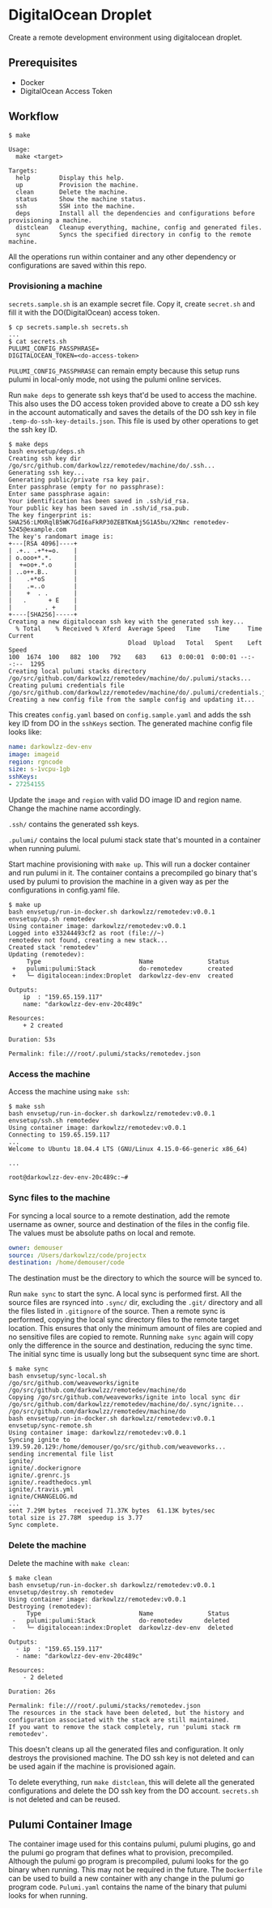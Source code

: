# DigitalOcean Droplet

Create a remote development environment using digitalocean droplet.

## Prerequisites

- Docker
- DigitalOcean Access Token

## Workflow

```console
$ make

Usage:
  make <target>

Targets:
  help        Display this help.
  up          Provision the machine.
  clean       Delete the machine.
  status      Show the machine status.
  ssh         SSH into the machine.
  deps        Install all the dependencies and configurations before provisioning a machine.
  distclean   Cleanup everything, machine, config and generated files.
  sync        Syncs the specified directory in config to the remote machine.
```

All the operations run within container and any other dependency or
configurations are saved within this repo.

### Provisioning a machine

`secrets.sample.sh` is an example secret file. Copy it, create `secret.sh` and
fill it with the DO(DigitalOcean) access token.

```console
$ cp secrets.sample.sh secrets.sh
...
$ cat secrets.sh
PULUMI_CONFIG_PASSPHRASE=
DIGITALOCEAN_TOKEN=<do-access-token>
```

`PULUMI_CONFIG_PASSPHRASE` can remain empty because this setup runs pulumi in
local-only mode, not using the pulumi online services.

Run `make deps` to generate ssh keys that'd be used to access the machine. This
also uses the DO access token provided above to create a DO ssh key in the
account automatically and saves the details of the DO ssh key in file
`.temp-do-ssh-key-details.json`. This file is used by other operations to get
the ssh key ID.

```console
$ make deps
bash envsetup/deps.sh
Creating ssh key dir /go/src/github.com/darkowlzz/remotedev/machine/do/.ssh...
Generating ssh key...
Generating public/private rsa key pair.
Enter passphrase (empty for no passphrase):
Enter same passphrase again:
Your identification has been saved in .ssh/id_rsa.
Your public key has been saved in .ssh/id_rsa.pub.
The key fingerprint is:
SHA256:LMXRqlB5WK7GdI6aFkRP30ZEBTKmAj5G1A5bu/X2Nmc remotedev-5245@example.com
The key's randomart image is:
+---[RSA 4096]----+
| .+.. .+*+=o.    |
| o.ooo+*.*.      |
|  +=oo+.*.o      |
| ..o++.B..       |
|    .+*oS        |
|    .=..o        |
|    +  . .       |
|   .      + E    |
|         . +     |
+----[SHA256]-----+
Creating a new digitalocean ssh key with the generated ssh key...
  % Total    % Received % Xferd  Average Speed   Time    Time     Time  Current
                                 Dload  Upload   Total   Spent    Left  Speed
100  1674  100   882  100   792    683    613  0:00:01  0:00:01 --:--:--  1295
Creating local pulumi stacks directory /go/src/github.com/darkowlzz/remotedev/machine/do/.pulumi/stacks...
Creating pulumi credentials file /go/src/github.com/darkowlzz/remotedev/machine/do/.pulumi/credentials.json...
Creating a new config file from the sample config and updating it...
```

This creates `config.yaml` based on `config.sample.yaml` and adds the ssh key ID
from DO in the `sshKeys` section. The generated machine config file looks like:

```yaml
name: darkowlzz-dev-env
image: imageid
region: rgncode
size: s-1vcpu-1gb
sshKeys:
- 27254155
```

Update the `image` and `region` with valid DO image ID and region name. Change
the machine name accordingly.

`.ssh/` contains the generated ssh keys.

`.pulumi/` contains the local pulumi stack state that's mounted in a container
when running pulumi.

Start machine provisioning with `make up`. This will run a docker container and
run pulumi in it. The container contains a precompiled go binary that's used by
pulumi to provision the machine in a given way as per the configurations in
config.yaml file.

```console
$ make up
bash envsetup/run-in-docker.sh darkowlzz/remotedev:v0.0.1 envsetup/up.sh remotedev
Using container image: darkowlzz/remotedev:v0.0.1
Logged into e33244493cf2 as root (file://~)
remotedev not found, creating a new stack...
Created stack 'remotedev'
Updating (remotedev):
     Type                           Name               Status
 +   pulumi:pulumi:Stack            do-remotedev       created
 +   └─ digitalocean:index:Droplet  darkowlzz-dev-env  created

Outputs:
    ip  : "159.65.159.117"
    name: "darkowlzz-dev-env-20c489c"

Resources:
    + 2 created

Duration: 53s

Permalink: file:///root/.pulumi/stacks/remotedev.json
```

### Access the machine

Access the machine using `make ssh`:

```console
$ make ssh
bash envsetup/run-in-docker.sh darkowlzz/remotedev:v0.0.1 envsetup/ssh.sh remotedev
Using container image: darkowlzz/remotedev:v0.0.1
Connecting to 159.65.159.117
...
Welcome to Ubuntu 18.04.4 LTS (GNU/Linux 4.15.0-66-generic x86_64)

...

root@darkowlzz-dev-env-20c489c:~#
```

### Sync files to the machine

For syncing a local source to a remote destination, add the remote username as
owner, source and destination of the files in the config file. The values must
be absolute paths on local and remote.

```yaml
owner: demouser
source: /Users/darkowlzz/code/projectx
destination: /home/demouser/code
```

The destination must be the directory to which the source will be synced to.

Run `make sync` to start the sync. A local sync is performed first. All the
source files are rsynced into `.sync/` dir, excluding the `.git/` directory and
all the files listed in `.gitignore` of the source. Then a remote sync is
performed, copying the local sync directory files to the remote target location.
This ensures that only the minimum amount of files are copied and no sensitive
files are copied to remote. Running `make sync` again will copy only the
difference in the source and destination, reducing the sync time. The initial
sync time is usually long but the subsequent sync time are short.

```console
$ make sync
bash envsetup/sync-local.sh
/go/src/github.com/weaveworks/ignite /go/src/github.com/darkowlzz/remotedev/machine/do
Copying /go/src/github.com/weaveworks/ignite into local sync dir /go/src/github.com/darkowlzz/remotedev/machine/do/.sync/ignite...
/go/src/github.com/darkowlzz/remotedev/machine/do
bash envsetup/run-in-docker.sh darkowlzz/remotedev:v0.0.1 envsetup/sync-remote.sh
Using container image: darkowlzz/remotedev:v0.0.1
Syncing ignite to 139.59.20.129:/home/demouser/go/src/github.com/weaveworks...
sending incremental file list
ignite/
ignite/.dockerignore
ignite/.grenrc.js
ignite/.readthedocs.yml
ignite/.travis.yml
ignite/CHANGELOG.md
...
sent 7.29M bytes  received 71.37K bytes  61.13K bytes/sec
total size is 27.78M  speedup is 3.77
Sync complete.
```

### Delete the machine

Delete the machine with `make clean`:

```console
$ make clean
bash envsetup/run-in-docker.sh darkowlzz/remotedev:v0.0.1 envsetup/destroy.sh remotedev
Using container image: darkowlzz/remotedev:v0.0.1
Destroying (remotedev):
     Type                           Name               Status
 -   pulumi:pulumi:Stack            do-remotedev      deleted
 -   └─ digitalocean:index:Droplet  darkowlzz-dev-env  deleted

Outputs:
  - ip  : "159.65.159.117"
  - name: "darkowlzz-dev-env-20c489c"

Resources:
    - 2 deleted

Duration: 26s

Permalink: file:///root/.pulumi/stacks/remotedev.json
The resources in the stack have been deleted, but the history and configuration associated with the stack are still maintained.
If you want to remove the stack completely, run 'pulumi stack rm remotedev'.
```

This doesn't cleans up all the generated files and configuration. It only
destroys the provisioned machine. The DO ssh key is not deleted and can be used
again if the machine is provisioned again.

To delete everything, run `make distclean`, this will delete all the generated
configurations and delete the DO ssh key from the DO account. `secrets.sh` is
not deleted and can be reused.

## Pulumi Container Image

The container image used for this contains pulumi, pulumi plugins, go and the
pulumi go program that defines what to provision, precompiled. Although the
pulumi go program is precompiled, pulumi looks for the go binary when running.
This may not be required in the future. The `Dockerfile` can be used to build a
new container with any change in the pulumi go program  code. `Pulumi.yaml`
contains the name of the binary that pulumi looks for when running.
